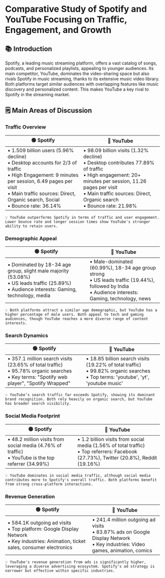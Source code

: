 # Comparative Study of Spotify and YouTube Focusing on Traffic, Engagement, and Growth

## 📚 Introduction 

Spotify, a leading music streaming platform, offers a vast catalog of songs, podcasts, and personalized playlists, appealing to younger audiences. Its main competitor, YouTube, dominates the video-sharing space but also rivals Spotify in music streaming, thanks to its extensive music video library.  Both platforms target similar audiences with overlapping features like music discovery and personalized content. This makes YouTube a key rival to Spotify in the streaming market.

## 🗒️ Main Areas of Discussion 

### Traffic Overview 

| 🟢 Spotify | 🔴 YouTube | 
|--------------------|--------------------|
| ▪️ 1.509 billion users (5.96% decline) <br> ▪️ Desktop accounts for 2/3 of traffic <br/> ▪️ High Engagement: 9 minutes per session, 6.49 pages per visit <br/> ▪️ Main traffic sources: Direct, Organic search, Social <br/> ▪️ Bounce rate: 36.14% <br/> | ▪️ 98.09 billion visits (1.32% decline) <br/> ▪️ Desktop contributes 77.89% of traffic <br/> ▪️ High engagement: 20+ minutes per session, 11.26 pages per visit <br/>  ▪️ Main traffic sources: Direct, Organic search <br/> ▪️ Bounce rate: 21.98% <br/> | 

    💡 YouTube outperforms Spotify in terms of traffic and user engagement. Lower bounce rate and longer session times show YouTube's stronger ability to retain users.

### Demographic Appeal 

| 🟢 Spotify | 🔴 YouTube | 
|--------------------|--------------------|
| ▪️ Dominated by 18-34 age group, slight male majority (53.08%)  <br/> ▪️ US leads traffic (25.89%) <br/> ▪️ Audience interests: Gaming, technology, media | ▪️ Male-dominated (60.99%), 18-34 age group strong <br/> ▪️ US leads traffic (19.44%), followed by India <br/> ▪️ Audience interests: Gaming, technology, news | 

    💡 Both platforms attract a similar age demographic, but YouTube has a higher percentage of male users. Both appeal to tech and gaming audiences, though YouTube reaches a more diverse range of content interests.

###  Search Dynamics

| 🟢 Spotify | 🔴 YouTube | 
|--------------------|--------------------|
| ▪️ 357.1 million search visits (23.65% of total traffic) <br/> ▪️ 95.78% organic searches <br/> ▪️ Key terms: "Spotify web player", "Spotify Wrapped" | ▪️ 18.85 billion search visits (19.22% of total traffic) <br/> ▪️ 99.82% organic searches <br/> ▪️ Top terms: 'youtube', 'yt', 'youtube music' | 

    💡 YouTube’s search traffic far exceeds Spotify, showing its dominant brand recognition. Both rely heavily on organic search, but YouTube has broader search visibility.

### Social Media Footprint

| 🟢 Spotify | 🔴 YouTube | 
|--------------------|--------------------|
| ▪️ 48.2 million visits from social media (4.76% of traffic) <br/> ▪️ YouTube is the top referrer (34.99%)| ▪️ 1.2 billion visits from social media (1.56% of total traffic) <br/> ▪️ Top referrers: Facebook (27.73%), Twitter (20.8%), Reddit (19.16%) | 

    💡 YouTube dominates in social media traffic, although social media contributes more to Spotify's overall traffic. Both platforms benefit from strong cross-platform interactions.

### Revenue Generation

| 🟢 Spotify | 🔴 YouTube | 
|--------------------|--------------------|
| ▪️ 584.1K outgoing ad visits <br/> ▪️ Top platform: Google Display Network <br/> ▪️ Key industries: Animation, ticket sales, consumer electronics| ▪️ 241.4 million outgoing ad visits <br/> ▪️ 83.87% ads on Google Display Network <br/> ▪️ Key industries: Video games, animation, comics | 

    💡 YouTube's revenue generation from ads is significantly higher, leveraging a diverse advertising ecosystem. Spotify’s ad strategy is narrower but effective within specific industries.

